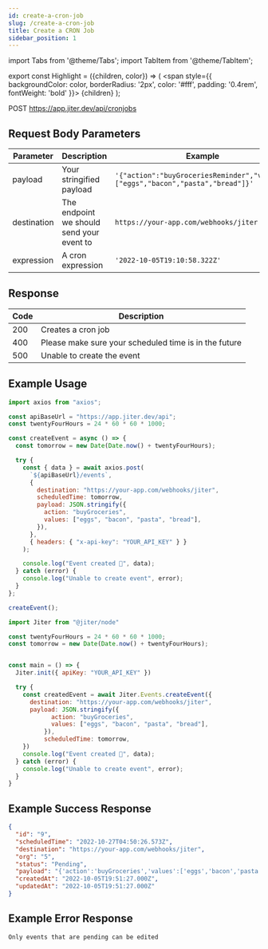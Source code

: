 ```yaml
---
id: create-a-cron-job
slug: /create-a-cron-job
title: Create a CRON Job
sidebar_position: 1
---
```


import Tabs from '@theme/Tabs';
import TabItem from '@theme/TabItem';

export const Highlight = ({children, color}) => (
<span
style={{
      backgroundColor: color,
      borderRadius: '2px',
      color: '#fff',
      padding: '0.4rem',
      fontWeight: 'bold'
    }}>
{children}
</span>
);

<Highlight color="#00c853">POST</Highlight> https://app.jiter.dev/api/cronjobs

## Request Body Parameters

| Parameter     | Description                                                              | Example                                                                 |
| ------------- | ------------------------------------------------------------------------ | ----------------------------------------------------------------------- |
| payload       | Your stringified payload                                                 | `'{"action":"buyGroceriesReminder","values":["eggs","bacon","pasta","bread"]}'` |
| destination   | The endpoint we should send your event to                                | `https://your-app.com/webhooks/jiter`                                   |
| expression | A cron expression | `'2022-10-05T19:10:58.322Z'`                                            |

## Response

| Code | Description                                           |
| ---- | ----------------------------------------------------- |
| 200  | Creates a cron job                           |
| 400  | Please make sure your scheduled time is in the future |
| 500  | Unable to create the event                            |

## Example Usage

<Tabs>
<TabItem value="ts" label="TypeScript" default>

```jsx title="index.ts"
import axios from "axios";

const apiBaseUrl = "https://app.jiter.dev/api";
const twentyFourHours = 24 * 60 * 60 * 1000;

const createEvent = async () => {
  const tomorrow = new Date(Date.now() + twentyFourHours);

  try {
    const { data } = await axios.post(
      `${apiBaseUrl}/events`,
      {
        destination: "https://your-app.com/webhooks/jiter",
        scheduledTime: tomorrow,
        payload: JSON.stringify({
          action: "buyGroceries",
          values: ["eggs", "bacon", "pasta", "bread"],
        }),
      },
      { headers: { "x-api-key": "YOUR_API_KEY" } }
    );

    console.log("Event created 🎉", data);
  } catch (error) {
    console.log("Unable to create event", error);
  }
};

createEvent();
```

</TabItem>
  <TabItem value="js" label="Javascript" >

```jsx title="index.js"
import Jiter from "@jiter/node"

const twentyFourHours = 24 * 60 * 60 * 1000;
const tomorrow = new Date(Date.now() + twentyFourHours);


const main = () => {
  Jiter.init({ apiKey: "YOUR_API_KEY" })

  try {
    const createdEvent = await Jiter.Events.createEvent({
      destination: "https://your-app.com/webhooks/jiter",
      payload: JSON.stringify({
            action: "buyGroceries",
            values: ["eggs", "bacon", "pasta", "bread"],
          }),
          scheduledTime: tomorrow,
    })
    console.log("Event created 🎉", data);
  } catch (error) {
    console.log("Unable to create event", error);
  }
}

```

  </TabItem>

</Tabs>

## Example Success Response

```json
{
  "id": "9",
  "scheduledTime": "2022-10-27T04:50:26.573Z",
  "destination": "https://your-app.com/webhooks/jiter",
  "org": "5",
  "status": "Pending",
  "payload": "{'action':'buyGroceries','values':['eggs','bacon','pasta','bread']}",
  "createdAt": "2022-10-05T19:51:27.000Z",
  "updatedAt": "2022-10-05T19:51:27.000Z"
}
```

## Example Error Response

```
Only events that are pending can be edited
```
